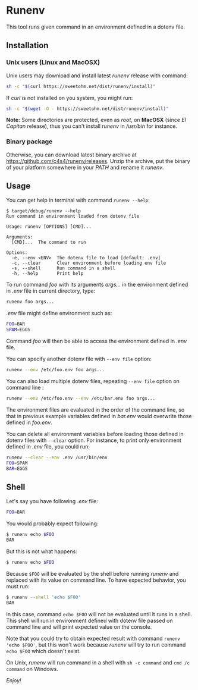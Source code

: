 # Runenv

This tool runs given command in an environment defined in a dotenv file.

## Installation

### Unix users (Linux and MacOSX)

Unix users may download and install latest *runenv* release with command:

```bash
sh -c "$(curl https://sweetohm.net/dist/runenv/install)"
```

If *curl* is not installed on you system, you might run:

```bash
sh -c "$(wget -O - https://sweetohm.net/dist/runenv/install)"
```

**Note:** Some directories are protected, even as *root*, on **MacOSX** (since *El Capitan* release), thus you can't install *runenv* in */usr/bin* for instance.

### Binary package

Otherwise, you can download latest binary archive at <https://github.com/c4s4/runenv/releases>. Unzip the archive, put the binary of your platform somewhere in your *PATH* and rename it *runenv*.

## Usage

You can get help in terminal with command `runenv --help`:

```
$ target/debug/runenv --help
Run command in environment loaded from dotenv file

Usage: runenv [OPTIONS] [CMD]...

Arguments:
  [CMD]...  The command to run

Options:
  -e, --env <ENV>  The dotenv file to load [default: .env]
  -c, --clear      Clear environment before loading env file
  -s, --shell      Run command in a shell
  -h, --help       Print help
```

To run command *foo* with its arguments *args...* in the environment defined in *.env* file in current directory, type:

```bash
runenv foo args...
```

*.env* file might define environment such as:

```bash
FOO=BAR
SPAM=EGGS
```

Command *foo* will then be able to access the environment defined in *.env* file.

You can specify another dotenv file with `--env file` option:

```bash
runenv --env /etc/foo.env foo args...
```

You can also load multiple dotenv files, repeating `--env file` option on command line :

```bash
runenv --env /etc/foo.env --env /etc/bar.env foo args...
```

The environment files are evaluated in the order of the command line, so that in previous example variables defined in *bar.env* would overwrite those defined in *foo.env*.

You can delete all environment variables before loading those defined in dotenv files with `--clear` option. For instance, to print only environment defined in *.env* file, you could run:

```bash
runenv --clear --env .env /usr/bin/env
FOO=SPAM
BAR=EGGS
```

## Shell

Let's say you have following *.env* file:

```bash
FOO=BAR
```

You would probably expect following:

```bash
$ runenv echo $FOO
BAR
```

But this is not what happens:

```bash
$ runenv echo $FOO

```

Because `$FOO` will be evaluated by the shell before running *runenv* and replaced with its value on command line. To have expected behavior, you must run:

```bash
$ runenv --shell 'echo $FOO'
BAR
```

In this case, command `echo $FOO` will not be evaluated until it runs in a shell. This shell will run in environment defined with dotenv file passed on command line and will print expected value on the console.

Note that you could try to obtain expected result with command `runenv 'echo $FOO'`, but this won't work because *runenv* will try to run command `echo $FOO` which doesn't exist.

On Unix, *runenv* will run command in a shell with `sh -c command` and `cmd /c command` on Windows.

*Enjoy!*
